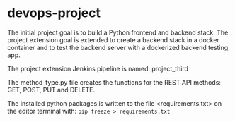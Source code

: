 # devops-project
The initial project goal is to build a Python frontend and backend stack.
The project extension goal is extended to create a backend stack in a docker container and to test the backend server with a dockerized backend testing app.

The project extension Jenkins pipeline is named: project_third

The method_type.py file creates the functions for the REST API methods: GET, POST, PUT and DELETE.

The installed python packages is written to the file <requirements.txt> on the editor terminal with:
`pip freeze > requirements.txt`
